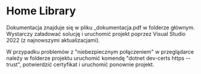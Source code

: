# Home Library

Dokumentacja znajduje się w pliku _dokumentacja.pdf w folderze głównym.\
Wystarczy załadować solucję i uruchomić projekt poprzez Visual Studio 2022 (z najnowszymi aktualizacjami).

W przypadku problemów z "niebezpiecznym połączeniem" w przeglądarce należy w folderze projektu uruchomić komendę "dotnet dev-certs https --trust", potwierdzić certyfikat i uruchomić ponownie projekt.